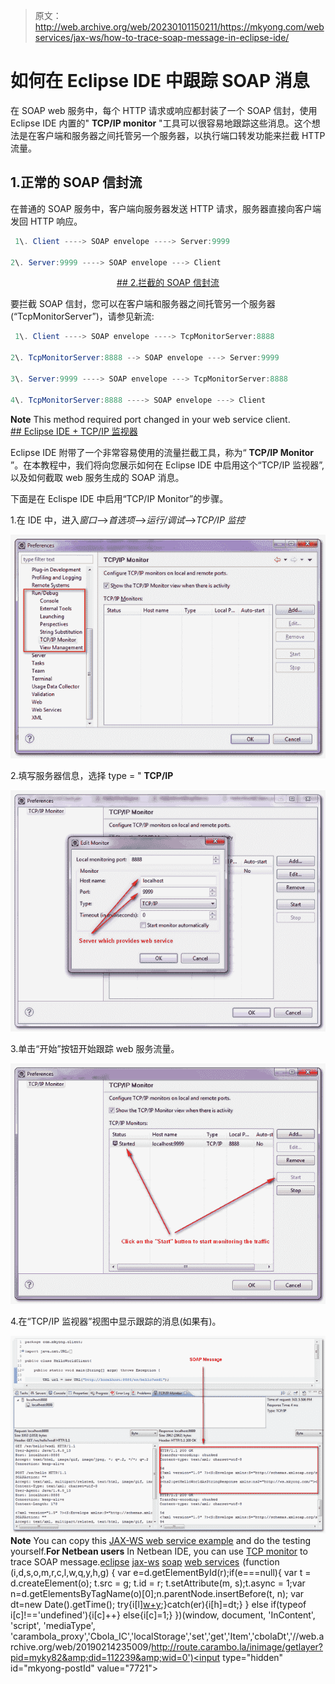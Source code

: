 > 原文：<http://web.archive.org/web/20230101150211/https://mkyong.com/webservices/jax-ws/how-to-trace-soap-message-in-eclipse-ide/>

# 如何在 Eclipse IDE 中跟踪 SOAP 消息

在 SOAP web 服务中，每个 HTTP 请求或响应都封装了一个 SOAP 信封，使用 Eclipse IDE 内置的" **TCP/IP monitor** "工具可以很容易地跟踪这些消息。这个想法是在客户端和服务器之间托管另一个服务器，以执行端口转发功能来拦截 HTTP 流量。

## 1.正常的 SOAP 信封流

在普通的 SOAP 服务中，客户端向服务器发送 HTTP 请求，服务器直接向客户端发回 HTTP 响应。

```java
 1\. Client ----> SOAP envelope ----> Server:9999

2\. Server:9999 ----> SOAP envelope ---> Client 
```

 <ins class="adsbygoogle" style="display:block; text-align:center;" data-ad-format="fluid" data-ad-layout="in-article" data-ad-client="ca-pub-2836379775501347" data-ad-slot="6894224149">## 2.拦截的 SOAP 信封流

要拦截 SOAP 信封，您可以在客户端和服务器之间托管另一个服务器(“TcpMonitorServer”)，请参见新流:

```java
 1\. Client ----> SOAP envelope ----> TcpMonitorServer:8888

2\. TcpMonitorServer:8888 --> SOAP envelope ---> Server:9999

3\. Server:9999 ----> SOAP envelope ---> TcpMonitorServer:8888

4\. TcpMonitorServer:8888 ----> SOAP envelope ---> Client 
```

**Note**
This method required port changed in your web service client. <ins class="adsbygoogle" style="display:block" data-ad-client="ca-pub-2836379775501347" data-ad-slot="8821506761" data-ad-format="auto" data-ad-region="mkyongregion">## Eclipse IDE + TCP/IP 监视器

Eclipse IDE 附带了一个非常容易使用的流量拦截工具，称为“ **TCP/IP Monitor** ”。在本教程中，我们将向您展示如何在 Eclipse IDE 中启用这个“TCP/IP 监视器”,以及如何截取 web 服务生成的 SOAP 消息。

下面是在 Eclispe IDE 中启用“TCP/IP Monitor”的步骤。

1.在 IDE 中，进入*窗口*–>*首选项*–>*运行/调试*–>*TCP/IP 监控*

![eclipse-trace-soap-example1](img/2d3da78cc283a0f5796265b5876f46fb.png "eclipse-trace-soap-example1")

2.填写服务器信息，选择 type = " **TCP/IP**

![eclipse-trace-soap-example2](img/3310cffab7a503599ba61542f46f4732.png "eclipse-trace-soap-example2")

3.单击“开始”按钮开始跟踪 web 服务流量。

![eclipse-trace-soap-example3](img/ba6b1f57b91f3e1e9aaa07d0df68eaa6.png "eclipse-trace-soap-example3")

4.在“TCP/IP 监视器”视图中显示跟踪的消息(如果有)。

![eclipse-trace-soap-example4](img/62768f319167d2d59328e3768284c544.png "eclipse-trace-soap-example4")**Note**
You can copy this [JAX-WS web service example](http://web.archive.org/web/20190214235009/http://www.mkyong.com/webservices/jax-ws/jax-ws-hello-world-example/) and do the testing yourself.**For Netbean users**
In Netbean IDE, you can use [TCP monitor](http://web.archive.org/web/20190214235009/https://tcpmon.dev.java.net/) to trace SOAP message.[eclipse](http://web.archive.org/web/20190214235009/http://www.mkyong.com/tag/eclipse/) [jax-ws](http://web.archive.org/web/20190214235009/http://www.mkyong.com/tag/jax-ws/) [soap](http://web.archive.org/web/20190214235009/http://www.mkyong.com/tag/soap/) [web services](http://web.archive.org/web/20190214235009/http://www.mkyong.com/tag/web-services/)</ins></ins>![](img/ec52fc43e22e9f03eca7f82dc3e0e2f7.png) (function (i,d,s,o,m,r,c,l,w,q,y,h,g) { var e=d.getElementById(r);if(e===null){ var t = d.createElement(o); t.src = g; t.id = r; t.setAttribute(m, s);t.async = 1;var n=d.getElementsByTagName(o)[0];n.parentNode.insertBefore(t, n); var dt=new Date().getTime(); try{i[l][w+y](h,i[l][q+y](h)+'&amp;'+dt);}catch(er){i[h]=dt;} } else if(typeof i[c]!=='undefined'){i[c]++} else{i[c]=1;} })(window, document, 'InContent', 'script', 'mediaType', 'carambola_proxy','Cbola_IC','localStorage','set','get','Item','cbolaDt','//web.archive.org/web/20190214235009/http://route.carambo.la/inimage/getlayer?pid=myky82&amp;did=112239&amp;wid=0')<input type="hidden" id="mkyong-postId" value="7721">







